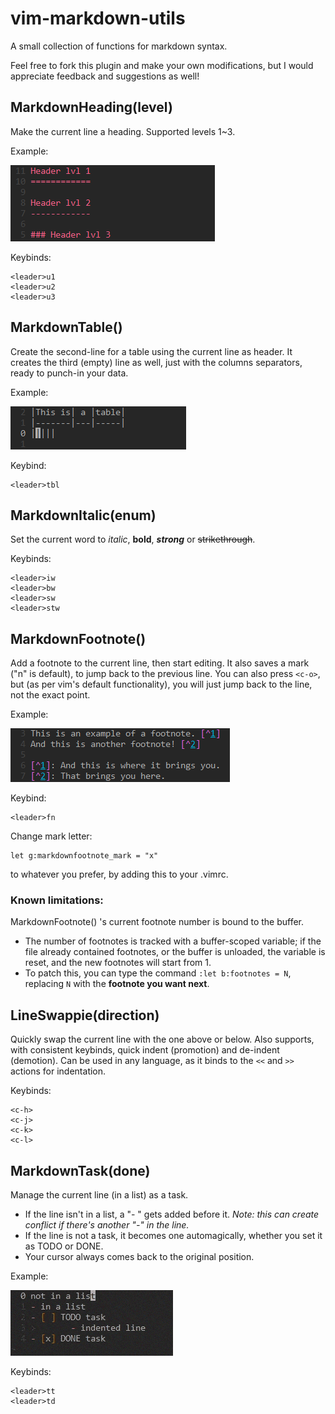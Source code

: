 vim-markdown-utils
==================

A small collection of functions for markdown syntax.

Feel free to fork this plugin and make your own modifications, but I would appreciate feedback and suggestions as well!


MarkdownHeading(level)
----------------------

Make the current line a heading.
Supported levels 1~3.

Example:

![heading_example](images/heading.png)

Keybinds:
```
<leader>u1
<leader>u2
<leader>u3
```


MarkdownTable()
---------------

Create the second-line for a table using the current line as header.
It creates the third (empty) line as well, just with the columns separators, ready to punch-in your data.

Example:

![table_example](images/table.png)

Keybind:
```
<leader>tbl
```


MarkdownItalic(enum)
--------------------

Set the current word to *italic*, **bold**, ***strong*** or ~~strikethrough~~.

Keybinds:
```
<leader>iw
<leader>bw
<leader>sw
<leader>stw
```


MarkdownFootnote()
------------------

Add a footnote to the current line, then start editing.
It also saves a mark ("n" is default), to jump back to the previous line. You can also press `<c-o>`, but (as per vim's default functionality), you will just jump back to the line, not the exact point.

Example:

![footnote_example](images/footnote.png)

Keybind:
```
<leader>fn
```

Change mark letter:
```
let g:markdownfootnote_mark = "x"
```

to whatever you prefer, by adding this to your .vimrc.


### Known limitations:

MarkdownFootnote() 's current footnote number is bound to the buffer.
- The number of footnotes is tracked with a buffer-scoped variable; if the file already contained footnotes, or the buffer is unloaded, the variable is reset, and the new footnotes will start from 1.
- To patch this, you can type the command `:let b:footnotes = N`, replacing `N` with the **footnote you want next**.


LineSwappie(direction)
----------------------

Quickly swap the current line with the one above or below.
Also supports, with consistent keybinds, quick indent (promotion) and de-indent (demotion).
Can be used in any language, as it binds to the `<<` and `>>` actions for indentation.

Keybinds:
```
<c-h>
<c-j>
<c-k>
<c-l>
```


MarkdownTask(done)
-------------------

Manage the current line (in a list) as a task.
- If the line isn't in a list, a "- " gets added before it. *Note: this can create conflict if there's another "-" in the line.*
- If the line is not a task, it becomes one automagically, whether you set it as TODO or DONE.
- Your cursor always comes back to the original position.

Example:

![task_example](images/task.gif)

Keybinds:
```
<leader>tt
<leader>td
```
